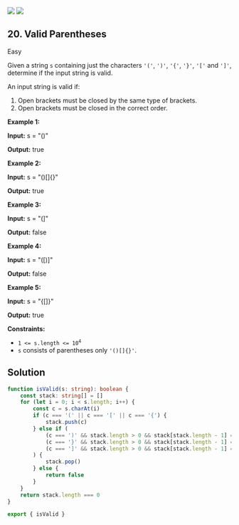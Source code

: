 [![](https://img.shields.io/github/stars/LeetCode-Top-Interview-150/LeetCode-Top-Interview-150?label=Stars&style=flat-square)](https://github.com/LeetCode-Top-Interview-150/LeetCode-Top-Interview-150)
[![](https://img.shields.io/github/forks/LeetCode-Top-Interview-150/LeetCode-Top-Interview-150?label=Fork%20me%20on%20GitHub%20&style=flat-square)](https://github.com/LeetCode-Top-Interview-150/LeetCode-Top-Interview-150/fork)

## 20\. Valid Parentheses

Easy

Given a string `s` containing just the characters `'('`, `')'`, `'{'`, `'}'`, `'['` and `']'`, determine if the input string is valid.

An input string is valid if:

1.  Open brackets must be closed by the same type of brackets.
2.  Open brackets must be closed in the correct order.

**Example 1:**

**Input:** s = "()"

**Output:** true 

**Example 2:**

**Input:** s = "()[]{}"

**Output:** true 

**Example 3:**

**Input:** s = "(]"

**Output:** false 

**Example 4:**

**Input:** s = "([)]"

**Output:** false 

**Example 5:**

**Input:** s = "{[]}"

**Output:** true 

**Constraints:**

*   <code>1 <= s.length <= 10<sup>4</sup></code>
*   `s` consists of parentheses only `'()[]{}'`.

## Solution

```typescript
function isValid(s: string): boolean {
    const stack: string[] = []
    for (let i = 0; i < s.length; i++) {
        const c = s.charAt(i)
        if (c === '(' || c === '[' || c === '{') {
            stack.push(c)
        } else if (
            (c === ')' && stack.length > 0 && stack[stack.length - 1] === '(') ||
            (c === '}' && stack.length > 0 && stack[stack.length - 1] === '{') ||
            (c === ']' && stack.length > 0 && stack[stack.length - 1] === '[')
        ) {
            stack.pop()
        } else {
            return false
        }
    }
    return stack.length === 0
}

export { isValid }
```